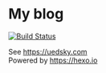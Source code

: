 # My blog
[![Build Status](https://travis-ci.org/yangg/blog.svg?branch=master)](https://travis-ci.org/yangg/blog)

See https://uedsky.com  
Powered by https://hexo.io
